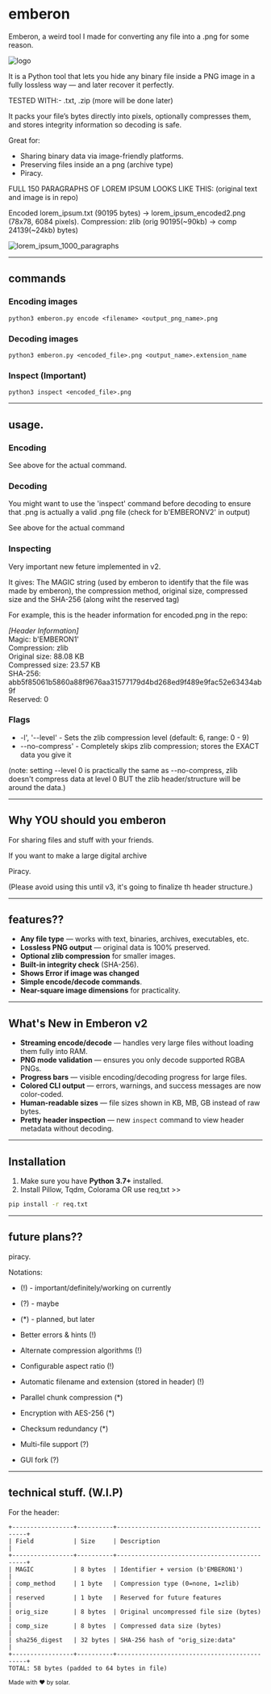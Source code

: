 # emberon
 Emberon, a weird tool I made for converting any file into a .png for some reason.

![logo](logo.jpeg)

 It is a Python tool that lets you hide any binary file inside a PNG image in a fully lossless way — and later recover it perfectly.
 
 TESTED WITH:- .txt, .zip (more will be done later)
 
 It packs your file’s bytes directly into pixels, optionally compresses them, and stores integrity information so decoding is safe.
 
  Great for:
 - Sharing binary data via image-friendly platforms.
 - Preserving files inside an a png (archive type)
 - Piracy.
 
 FULL 150 PARAGRAPHS OF LOREM IPSUM LOOKS LIKE THIS: (original text and image is in repo)
 
 Encoded lorem_ipsum.txt (90195 bytes) -> lorem_ipsum_encoded2.png (78x78, 6084 pixels).
 Compression: zlib (orig 90195(~90kb) -> comp 24139(~24kb) bytes)
 
 
![lorem_ipsum_1000_paragraphs](encoded.png)

---

## commands
 
 ### Encoding images
 ```
 python3 emberon.py encode <filename> <output_png_name>.png
 ```
 ### Decoding images
 ```
 python3 emberon.py <encoded_file>.png <output_name>.extension_name
 ```
 ### Inspect (Important)
 ```
 python3 inspect <encoded_file>.png
 ```

---

## usage.
 
 ### Encoding 
  See above for the actual command.
 
 ### Decoding
  You might want to use the 'inspect' command before decoding to ensure that .png is actually a valid .png file (check for b'EMBERONV2' in output)
 
  See above for the actual command
 
 ### Inspecting
  Very important new feture implemented in v2. 
 
  It gives: The MAGIC string (used by emberon to identify that the file was made by emberon), the compression method, original size, compressed size and the SHA-256 (along wiht the reserved tag)
 
  For example, this is the header information for encoded.png in the repo:
 
  *[Header Information]* <br/>
   Magic: b'EMBERON1' <br/>
   Compression: zlib <br/>
   Original size: 88.08 KB <br/>
   Compressed size: 23.57 KB <br/>
   SHA-256: abb5f85061b5860a88f9676aa31577179d4bd268ed9f489e9fac52e63434ab9f <br/>
   Reserved: 0 <br/>
 
 ### Flags
  - -l', '--level' - Sets the zlib compression level (default: 6, range: 0 - 9)
  - --no-compress' - Completely skips zlib compression; stores the EXACT data you give it
 
  (note: setting --level 0 is practically the same as --no-compress, zlib doesn't compress data at level 0 BUT the zlib header/structure will be around the data.)
 
---

## Why YOU should you emberon
 For sharing files and stuff with your friends.

 If you want to make a large digital archive

 Piracy.

 (Please avoid using this until v3, it's going to finalize th header structure.)

---

## features??
 - **Any file type** — works with text, binaries, archives, executables, etc.
- **Lossless PNG output** — original data is 100% preserved.
- **Optional zlib compression** for smaller images.
- **Built-in integrity check** (SHA-256).
- **Shows Error if image was changed**
- **Simple encode/decode commands**.
- **Near-square image dimensions** for practicality.

---

## What's New in Emberon v2
- **Streaming encode/decode** — handles very large files without loading them fully into RAM.  
- **PNG mode validation** — ensures you only decode supported RGBA PNGs.  
- **Progress bars** — visible encoding/decoding progress for large files.  
- **Colored CLI output** — errors, warnings, and success messages are now color-coded.  
- **Human-readable sizes** — file sizes shown in KB, MB, GB instead of raw bytes.  
- **Pretty header inspection** — new `inspect` command to view header metadata without decoding.  

---

## Installation

1. Make sure you have **Python 3.7+** installed.
2. Install Pillow, Tqdm, Colorama OR use req,txt >>

```bash
pip install -r req.txt
```
---

## future plans??
 piracy.

 Notations:
  - (!) - important/definitely/working on currently
  - (?) - maybe
  - (*) - planned, but later

 - Better errors & hints (!)
 - Alternate compression algorithms (!)
 - Configurable aspect ratio (!)
 - Automatic filename and extension (stored in header) (!)
 - Parallel chunk compression (*)
 - Encryption with AES-256 (*)
 - Checksum redundancy (*)
 - Multi-file support (?)
 - GUI fork (?)

---

## technical stuff. (W.I.P)
 For the header:
 
 ```
 +-----------------+----------+---------------------------------------------+
 | Field           | Size     | Description                                 |
 +-----------------+----------+---------------------------------------------+
 | MAGIC           | 8 bytes  | Identifier + version (b'EMBERON1')          |
 | comp_method     | 1 byte   | Compression type (0=none, 1=zlib)           |
 | reserved        | 1 byte   | Reserved for future features                |
 | orig_size       | 8 bytes  | Original uncompressed file size (bytes)     |
 | comp_size       | 8 bytes  | Compressed data size (bytes)                |
 | sha256_digest   | 32 bytes | SHA-256 hash of "orig_size:data"            |
 +-----------------+----------+---------------------------------------------+
 TOTAL: 58 bytes (padded to 64 bytes in file)
```


<sup> Made with ❤️ by solar. <sup>


